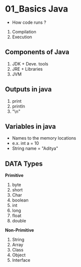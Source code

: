 # 01_Basics Java 

- How code runs ?
1. Compilation 
2. Execution 

## Components of Java
1. JDK + Deve. tools 
2. JRE + Libraries
3. JVM

## Outputs in java 
1. print 
2. println
3. "\n"

## Variables in java
- Names to the memory locations 
- e.x.  int a = 10 
- String name = "Aditya"

## DATA Types 
**Primitive**
1. byte
2. short
3. Char
4. boolean
5. int
6. long
7. float
8. double

**Non-Primitive**
1. String 
2. Array 
3. Class
4. Object 
5. Interface

